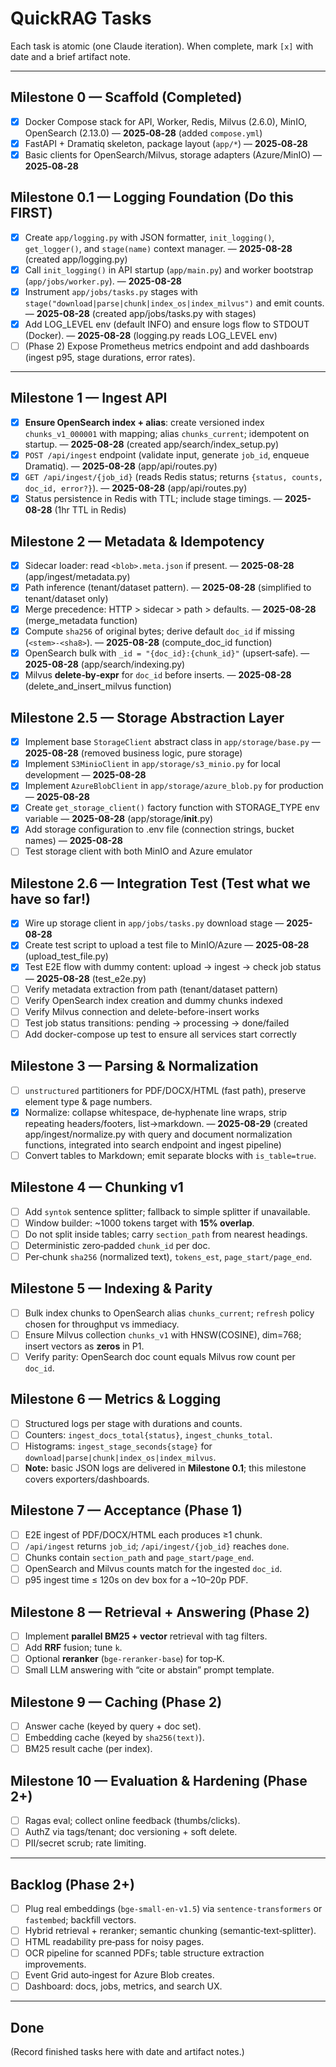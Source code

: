 # QuickRAG Tasks

Each task is atomic (one Claude iteration). When complete, mark `[x]` with date and a brief artifact note.

---

## Milestone 0 — Scaffold (Completed)
- [x] Docker Compose stack for API, Worker, Redis, Milvus (2.6.0), MinIO, OpenSearch (2.13.0) — **2025‑08‑28** (added `compose.yml`)
- [x] FastAPI + Dramatiq skeleton, package layout (`app/*`) — **2025‑08‑28**
- [x] Basic clients for OpenSearch/Milvus, storage adapters (Azure/MinIO) — **2025‑08‑28**

## Milestone 0.1 — Logging Foundation (Do this FIRST)  <!-- NEW -->
- [x] Create `app/logging.py` with JSON formatter, `init_logging()`, `get_logger()`, and `stage(name)` context manager. — **2025-08-28** (created app/logging.py)
- [x] Call `init_logging()` in API startup (`app/main.py`) and worker bootstrap (`app/jobs/worker.py`). — **2025-08-28**
- [x] Instrument `app/jobs/tasks.py` stages with `stage("download|parse|chunk|index_os|index_milvus")` and emit counts. — **2025-08-28** (created app/jobs/tasks.py with stages)
- [x] Add LOG_LEVEL env (default INFO) and ensure logs flow to STDOUT (Docker). — **2025-08-28** (logging.py reads LOG_LEVEL env)
- [ ] (Phase 2) Expose Prometheus metrics endpoint and add dashboards (ingest p95, stage durations, error rates).

---

## Milestone 1 — Ingest API
- [x] **Ensure OpenSearch index + alias**: create versioned index `chunks_v1_000001` with mapping; alias `chunks_current`; idempotent on startup. — **2025-08-28** (created app/search/index_setup.py)
- [x] `POST /api/ingest` endpoint (validate input, generate `job_id`, enqueue Dramatiq). — **2025-08-28** (app/api/routes.py)
- [x] `GET /api/ingest/{job_id}` (reads Redis status; returns `{status, counts, doc_id, error?}`). — **2025-08-28** (app/api/routes.py)
- [x] Status persistence in Redis with TTL; include stage timings. — **2025-08-28** (1hr TTL in Redis)

## Milestone 2 — Metadata & Idempotency
- [x] Sidecar loader: read `<blob>.meta.json` if present. — **2025-08-28** (app/ingest/metadata.py)
- [x] Path inference (tenant/dataset pattern). — **2025-08-28** (simplified to tenant/dataset only)
- [x] Merge precedence: HTTP > sidecar > path > defaults. — **2025-08-28** (merge_metadata function)
- [x] Compute `sha256` of original bytes; derive default `doc_id` if missing (`<stem>-<sha8>`). — **2025-08-28** (compute_doc_id function)
- [x] OpenSearch bulk with `_id = "{doc_id}:{chunk_id}"` (upsert‑safe). — **2025-08-28** (app/search/indexing.py)
- [x] Milvus **delete‑by‑expr** for `doc_id` before inserts. — **2025-08-28** (delete_and_insert_milvus function)

## Milestone 2.5 — Storage Abstraction Layer
- [x] Implement base `StorageClient` abstract class in `app/storage/base.py` — **2025-08-28** (removed business logic, pure storage)
- [x] Implement `S3MinioClient` in `app/storage/s3_minio.py` for local development — **2025-08-28** 
- [x] Implement `AzureBlobClient` in `app/storage/azure_blob.py` for production — **2025-08-28**
- [x] Create `get_storage_client()` factory function with STORAGE_TYPE env variable — **2025-08-28** (app/storage/__init__.py)
- [x] Add storage configuration to .env file (connection strings, bucket names) — **2025-08-28**
- [ ] Test storage client with both MinIO and Azure emulator

## Milestone 2.6 — Integration Test (Test what we have so far!)
- [x] Wire up storage client in `app/jobs/tasks.py` download stage — **2025-08-28**
- [x] Create test script to upload a test file to MinIO/Azure — **2025-08-28** (upload_test_file.py)
- [x] Test E2E flow with dummy content: upload → ingest → check job status — **2025-08-28** (test_e2e.py)
- [ ] Verify metadata extraction from path (tenant/dataset pattern)
- [ ] Verify OpenSearch index creation and dummy chunks indexed
- [ ] Verify Milvus connection and delete-before-insert works
- [ ] Test job status transitions: pending → processing → done/failed
- [ ] Add docker-compose up test to ensure all services start correctly

## Milestone 3 — Parsing & Normalization
- [ ] `unstructured` partitioners for PDF/DOCX/HTML (fast path), preserve element type & page numbers.
- [x] Normalize: collapse whitespace, de‑hyphenate line wraps, strip repeating headers/footers, list→markdown. — **2025-08-29** (created app/ingest/normalize.py with query and document normalization functions, integrated into search endpoint and ingest pipeline)
- [ ] Convert tables to Markdown; emit separate blocks with `is_table=true`.

## Milestone 4 — Chunking v1
- [ ] Add `syntok` sentence splitter; fallback to simple splitter if unavailable.
- [ ] Window builder: ~1000 tokens target with **15% overlap**.
- [ ] Do not split inside tables; carry `section_path` from nearest headings.
- [ ] Deterministic zero‑padded `chunk_id` per doc.
- [ ] Per‑chunk `sha256` (normalized text), `tokens_est`, `page_start/page_end`.

## Milestone 5 — Indexing & Parity
- [ ] Bulk index chunks to OpenSearch alias `chunks_current`; `refresh` policy chosen for throughput vs immediacy.
- [ ] Ensure Milvus collection `chunks_v1` with HNSW(COSINE), dim=768; insert vectors as **zeros** in P1.
- [ ] Verify parity: OpenSearch doc count equals Milvus row count per `doc_id`.

## Milestone 6 — Metrics & Logging
- [ ] Structured logs per stage with durations and counts.
- [ ] Counters: `ingest_docs_total{status}`, `ingest_chunks_total`.
- [ ] Histograms: `ingest_stage_seconds{stage}` for `download|parse|chunk|index_os|index_milvus`.
- [ ] **Note:** basic JSON logs are delivered in **Milestone 0.1**; this milestone covers exporters/dashboards.

## Milestone 7 — Acceptance (Phase 1)
- [ ] E2E ingest of PDF/DOCX/HTML each produces ≥1 chunk.
- [ ] `/api/ingest` returns `job_id`; `/api/ingest/{job_id}` reaches `done`.
- [ ] Chunks contain `section_path` and `page_start/page_end`.
- [ ] OpenSearch and Milvus counts match for the ingested `doc_id`.
- [ ] p95 ingest time ≤ 120s on dev box for a ~10–20p PDF.

## Milestone 8 — Retrieval + Answering (Phase 2)  <!-- NEW -->
- [ ] Implement **parallel BM25 + vector** retrieval with tag filters.
- [ ] Add **RRF** fusion; tune `k`.
- [ ] Optional **reranker** (`bge-reranker-base`) for top‑K.
- [ ] Small LLM answering with “cite or abstain” prompt template.

## Milestone 9 — Caching (Phase 2)  <!-- NEW -->
- [ ] Answer cache (keyed by query + doc set).
- [ ] Embedding cache (keyed by `sha256(text)`).
- [ ] BM25 result cache (per index).

## Milestone 10 — Evaluation & Hardening (Phase 2+)  <!-- NEW -->
- [ ] Ragas eval; collect online feedback (thumbs/clicks).
- [ ] AuthZ via tags/tenant; doc versioning + soft delete.
- [ ] PII/secret scrub; rate limiting.
---

## Backlog (Phase 2+)
- [ ] Plug real embeddings (`bge-small-en-v1.5`) via `sentence-transformers` or `fastembed`; backfill vectors.
- [ ] Hybrid retrieval + reranker; semantic chunking (semantic‑text‑splitter).
- [ ] HTML readability pre‑pass for noisy pages.
- [ ] OCR pipeline for scanned PDFs; table structure extraction improvements.
- [ ] Event Grid auto‑ingest for Azure Blob creates.
- [ ] Dashboard: docs, jobs, metrics, and search UX.

---

## Done
(Record finished tasks here with date and artifact notes.)
